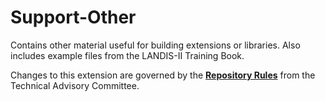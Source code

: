 # Support-Other
Contains other material useful for building extensions or libraries.  Also includes example files from the LANDIS-II Training Book.

Changes to this extension are governed by the [**Repository Rules**](https://sites.google.com/site/landismodel/developers) from the Technical Advisory Committee.
